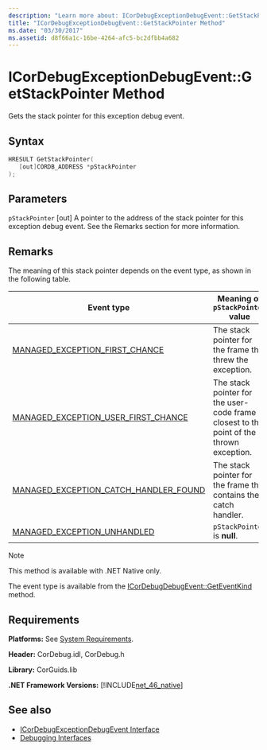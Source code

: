 ```yaml
---
description: "Learn more about: ICorDebugExceptionDebugEvent::GetStackPointer Method"
title: "ICorDebugExceptionDebugEvent::GetStackPointer Method"
ms.date: "03/30/2017"
ms.assetid: d8f66a1c-16be-4264-afc5-bc2dfbb4a682
---
```

# ICorDebugExceptionDebugEvent::GetStackPointer Method

Gets the stack pointer for this exception debug event.

## Syntax

```cpp
HRESULT GetStackPointer(
   [out]CORDB_ADDRESS *pStackPointer
);
```

## Parameters

 `pStackPointer`
 [out] A pointer to the address of the stack pointer for this exception debug event. See the Remarks section for more information.

## Remarks

 The meaning of this stack pointer depends on the event type, as shown in the following table.

|Event type|Meaning of `pStackPointer` value|
|----------------|--------------------------------------|
|[MANAGED_EXCEPTION_FIRST_CHANCE](cordebugrecordformat-enumeration.md)|The stack pointer for the frame that threw the exception.|
|[MANAGED_EXCEPTION_USER_FIRST_CHANCE](cordebugrecordformat-enumeration.md)|The stack pointer for the user-code frame closest to the point of the thrown exception.|
|[MANAGED_EXCEPTION_CATCH_HANDLER_FOUND](cordebugrecordformat-enumeration.md)|The stack pointer for the frame that contains the catch handler.|
|[MANAGED_EXCEPTION_UNHANDLED](cordebugrecordformat-enumeration.md)|`pStackPointer` is **null**.|

> [!NOTE]
> This method is available with .NET Native only.

 The event type is available from the [ICorDebugDebugEvent::GetEventKind](icordebugdebugevent-geteventkind-method.md) method.

## Requirements

 **Platforms:** See [System Requirements](../../get-started/system-requirements.md).

 **Header:** CorDebug.idl, CorDebug.h

 **Library:** CorGuids.lib

 **.NET Framework Versions:** [!INCLUDE[net_46_native](../../../../includes/net-46-native-md.md)]

## See also

- [ICorDebugExceptionDebugEvent Interface](icordebugexceptiondebugevent-interface.md)
- [Debugging Interfaces](debugging-interfaces.md)
